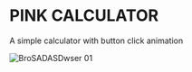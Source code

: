 # PINK CALCULATOR
A simple calculator with button click animation

![BroSADASDwser 01](https://github.com/neutreNn/pink-calculator/assets/136928661/6777438a-b2cc-43dc-99fb-4b38306b10ab)


